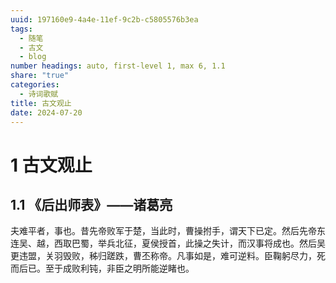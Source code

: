 ```yaml
---
uuid: 197160e9-4a4e-11ef-9c2b-c5805576b3ea
tags:
  - 随笔
  - 古文
  - blog
number headings: auto, first-level 1, max 6, 1.1
share: "true"
categories:
  - 诗词歌赋
title: 古文观止
date: 2024-07-20
---
```


# 1 古文观止

## 1.1 《后出师表》——诸葛亮

夫难平者，事也。昔先帝败军于楚，当此时，曹操拊手，谓天下已定。然后先帝东连吴、越，西取巴蜀，举兵北征，夏侯授首，此操之失计，而汉事将成也。然后吴更违盟，关羽毁败，秭归蹉跌，曹丕称帝。凡事如是，难可逆料。臣鞠躬尽力，死而后已。至于成败利钝，非臣之明所能逆睹也。


